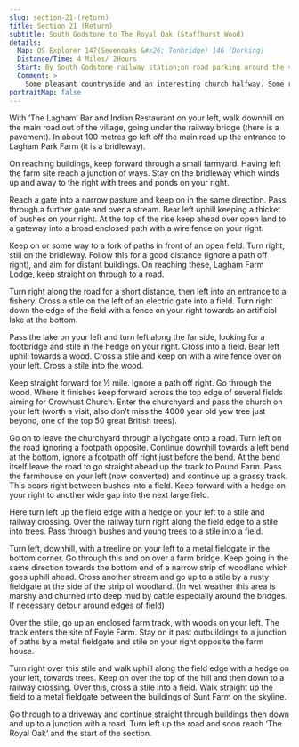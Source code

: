 ```yaml
---
slug: section-21-(return)
title: Section 21 (Return)
subtitle: South Godstone to The Royal Oak (Staffhurst Wood)
details:
  Map: OS Explorer 147(Sevenoaks &#x26; Tonbridge) 146 (Dorking)
  Distance/Time: 4 Miles/ 2Hours
  Start: By South Godstone railway station;on road parking around the village
  Comment: >
    Some pleasant countryside and an interesting church halfway. Some robust moments as the paths are not always easy to find; this is cattle country and there may be mud, always keep on the highest, driest ground even if it means a diversion away from the path.
portraitMap: false
---
```

With ‘The Lagham’ Bar and Indian Restaurant on your left, walk downhill on the main road out of the village, going under the railway bridge (there is a pavement). In about 100 metres go left off the main road up the entrance to Lagham Park Farm (it is a bridleway).

On reaching buildings, keep forward through a small farmyard. Having left the farm site reach a junction of ways. Stay on the bridleway which winds up and away to the right with trees and ponds on your right.

Reach a gate into a narrow pasture and keep on in the same direction. Pass through a further gate and over a stream. Bear left uphill keeping a thicket of bushes on your right. At the top of the rise keep ahead over open land to a gateway into a broad enclosed path with a wire fence on your right.

Keep on or some way to a fork of paths in front of an open field. Turn right, still on the bridleway. Follow this for a good distance (ignore a path off right), and aim for distant buildings. On reaching these, Lagham Farm Lodge, keep straight on through to a road.

Turn right along the road for a short distance, then left into an entrance to a fishery. Cross a stile on the left of an electric gate into a field. Turn right down the edge of the field with a fence on your right towards an artificial lake at the bottom.

Pass the lake on your left and turn left along the far side, looking for a footbridge and stile in the hedge on your right. Cross into a field. Bear left uphill towards a wood. Cross a stile and keep on with a wire fence over on your left. Cross a stile into the wood.

Keep straight forward for ½ mile. Ignore a path off right. Go through the wood. Where it finishes keep forward across the top edge of several fields aiming for Crowhust Church. Enter the churchyard and pass the church on your left (worth a visit, also don’t miss the 4000 year old yew tree just beyond, one of the top 50 great British trees).

Go on to leave the churchyard through a lychgate onto a road. Turn left on the road ignoring a footpath opposite. Continue downhill towards a left bend at the bottom, ignore a footpath off right just before the bend. At the bend itself leave the road to go straight ahead up the track to Pound Farm. Pass the farmhouse on your left (now converted) and continue up a grassy track. This bears right between bushes into a field. Keep forward with a hedge on your right to another wide gap into the next large field.

Here turn left up the field edge with a hedge on your left to a stile and railway crossing. Over the railway turn right along the field edge to a stile into trees. Pass through bushes and young trees to a stile into a field.

Turn left, downhill, with a treeline on your left to a metal fieldgate in the bottom corner. Go through this and on over a farm bridge. Keep going in the same direction towards the bottom end of a narrow strip of woodland which goes uphill ahead. Cross another stream and go up to a stile by a rusty fieldgate at the side of the strip of woodland. (In wet weather this area is marshy and churned into deep mud by cattle especially around the bridges. If necessary detour around edges of field)

Over the stile, go up an enclosed farm track, with woods on your left. The track enters the site of Foyle Farm. Stay on it past outbuildings to a junction of paths by a metal fieldgate and stile on your right opposite the farm house.

Turn right over this stile and walk uphill along the field edge with a hedge on your left, towards trees. Keep on over the top of the hill and then down to a railway crossing. Over this, cross a stile into a field. Walk straight up the field to a metal fieldgate between the buildings of Sunt Farm on the skyline.

Go through to a driveway and continue straight through buildings then down and up to a junction with a road. Turn left up the road and soon reach ‘The Royal Oak’ and the start of the section.

